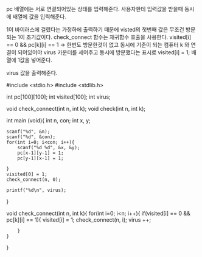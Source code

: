pc 배열에는 서로 연결되어있는 상태를 입력해준다.
사용자한테 입력값을 받을때 동시에 배열에 값을 입력해준다.

1이 바이러스에 걸렸다는 가정하에 출력하기 때문에 visted의 첫번째 값은 무조건 방문되는 1이 초기값이다.
check_connect 함수는 재귀함수 호출을 사용한다.
visited[i] == 0 && pc[k][i] == 1 -> 한번도 방문한것이 없고 동시에 기준이 되는 컴퓨터 k 와 연결이 되어있어야
virus 카운터를 세어주고 동시에 방문했다는 표시로 visited[i] = 1; 배열에 1값을 넣어준다.

virus 값을 출력해준다.



#include <stdio.h>
#include <stdlib.h>

int pc[100][100];
int visited[100];
int virus;

void check_connect(int n, int k);
void check(int n, int k);

int main (void){
    int n, con;
    int x, y;
    
    scanf("%d", &n);
    scanf("%d", &con);
    for(int i=0; i<con; i++){
        scanf("%d %d", &x, &y);
        pc[x-1][y-1] = 1;
        pc[y-1][x-1] = 1;
        
    }
    visited[0] = 1;
    check_connect(n, 0);
    
    printf("%d\n", virus);
}

void check_connect(int n, int k){
    for(int i=0; i<n; i++){
        if(visited[i] == 0 && pc[k][i] == 1){
            visited[i] = 1;
            check_connect(n, i);
            virus ++;
            
        }
    }
}
